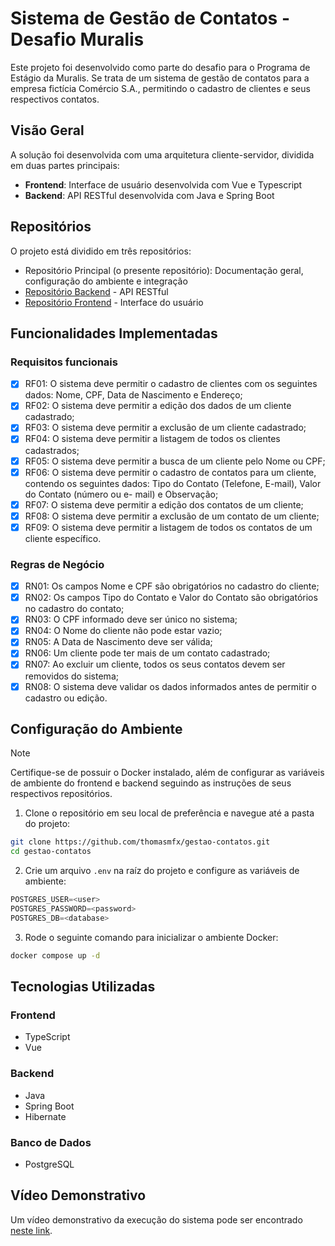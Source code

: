 # Sistema de Gestão de Contatos - Desafio Muralis

Este projeto foi desenvolvido como parte do desafio para o Programa de Estágio da Muralis. Se trata de um sistema de gestão de contatos para a empresa fictícia Comércio S.A., permitindo o cadastro de clientes e seus respectivos contatos.

## Visão Geral

A solução foi desenvolvida com uma arquitetura cliente-servidor, dividida em duas partes principais:

- **Frontend**: Interface de usuário desenvolvida com Vue e Typescript
- **Backend**: API RESTful desenvolvida com Java e Spring Boot

## Repositórios

O projeto está dividido em três repositórios:

- Repositório Principal (o presente repositório): Documentação geral, configuração do ambiente e integração
- [Repositório Backend](https://github.com/thomasmfx/gestao-contatos-backend) - API RESTful
- [Repositório Frontend](https://github.com/thomasmfx/gestao-contatos-frontend) - Interface do usuário

## Funcionalidades Implementadas

### Requisitos funcionais

- [x]  RF01: O sistema deve permitir o cadastro de clientes com os seguintes dados: Nome,
CPF, Data de Nascimento e Endereço;
- [x]  RF02: O sistema deve permitir a edição dos dados de um cliente cadastrado;
- [x]  RF03: O sistema deve permitir a exclusão de um cliente cadastrado;
- [x]  RF04: O sistema deve permitir a listagem de todos os clientes cadastrados;
- [x]  RF05: O sistema deve permitir a busca de um cliente pelo Nome ou CPF;
- [x]  RF06: O sistema deve permitir o cadastro de contatos para um cliente, contendo os seguintes dados: Tipo do Contato (Telefone, E-mail), Valor do Contato (número ou e-
mail) e Observação;
- [x]  RF07: O sistema deve permitir a edição dos contatos de um cliente;
- [x]  RF08: O sistema deve permitir a exclusão de um contato de um cliente;
- [x]  RF09: O sistema deve permitir a listagem de todos os contatos de um cliente
específico.

### Regras de Negócio

- [x]  RN01: Os campos Nome e CPF são obrigatórios no cadastro do cliente;
- [x]  RN02: Os campos Tipo do Contato e Valor do Contato são obrigatórios no cadastro do contato;
- [x]  RN03: O CPF informado deve ser único no sistema;
- [x]  RN04: O Nome do cliente não pode estar vazio;
- [x]  RN05: A Data de Nascimento deve ser válida;
- [x]  RN06: Um cliente pode ter mais de um contato cadastrado;
- [x]  RN07: Ao excluir um cliente, todos os seus contatos devem ser removidos do sistema;
- [x]  RN08: O sistema deve validar os dados informados antes de permitir o cadastro ou edição.

## Configuração do Ambiente
> [!NOTE]
> Certifique-se de possuir o Docker instalado, além de configurar as variáveis de ambiente do frontend e backend seguindo as instruções de seus respectivos repositórios.

1. Clone o repositório em seu local de preferência e navegue até a pasta do projeto:
```bash
git clone https://github.com/thomasmfx/gestao-contatos.git
cd gestao-contatos
```

2. Crie um arquivo `.env` na raíz do projeto e configure as variáveis de ambiente:

```js
POSTGRES_USER=<user>
POSTGRES_PASSWORD=<password>
POSTGRES_DB=<database>
```

3. Rode o seguinte comando para inicializar o ambiente Docker:

```bash
docker compose up -d
```

## Tecnologias Utilizadas

### Frontend

- TypeScript
- Vue

### Backend

- Java 
- Spring Boot
- Hibernate

### Banco de Dados

- PostgreSQL

## Vídeo Demonstrativo

Um vídeo demonstrativo da execução do sistema pode ser encontrado [neste link](https://youtu.be/qgIA3ObyrR8).
